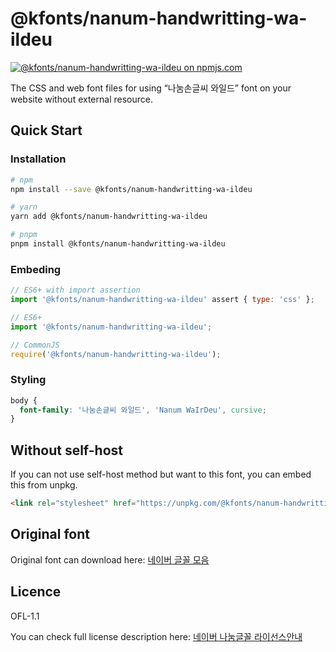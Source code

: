 # @kfonts/nanum-handwritting-wa-ildeu

[![@kfonts/nanum-handwritting-wa-ildeu on npmjs.com](https://img.shields.io/npm/v/%40kfonts%2Fnanum-handwritting-wa-ildeu)](https://www.npmjs.com/package/@kfonts/nanum-handwritting-wa-ildeu)

The CSS and web font files for using &OpenCurlyDoubleQuote;나눔손글씨 와일드&CloseCurlyDoubleQuote; font on your website without external resource.

## Quick Start

### Installation

```sh
# npm
npm install --save @kfonts/nanum-handwritting-wa-ildeu

# yarn
yarn add @kfonts/nanum-handwritting-wa-ildeu

# pnpm
pnpm install @kfonts/nanum-handwritting-wa-ildeu
```

### Embeding

```js
// ES6+ with import assertion
import '@kfonts/nanum-handwritting-wa-ildeu' assert { type: 'css' };

// ES6+
import '@kfonts/nanum-handwritting-wa-ildeu';

// CommonJS
require('@kfonts/nanum-handwritting-wa-ildeu');
```

### Styling

```css
body {
  font-family: '나눔손글씨 와일드', 'Nanum WaIrDeu', cursive;
}
```

## Without self-host

If you can not use self-host method but want to this font, you can embed this from unpkg.

```html
<link rel="stylesheet" href="https://unpkg.com/@kfonts/nanum-handwritting-wa-ildeu/index.css" />
```

## Original font

Original font can download here: [네이버 글꼴 모음](https://hangeul.naver.com/font)

## Licence

OFL-1.1

You can check full license description here: [네이버 나눔글꼴 라이선스안내](https://help.naver.com/service/30016/contents/18088?osType=PC&lang=ko)
